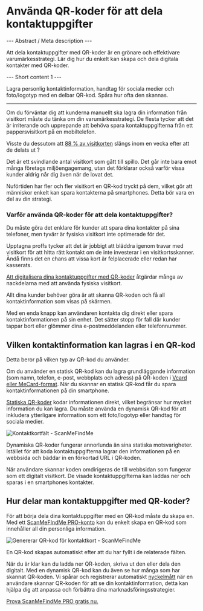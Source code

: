 <h1>Använda QR-koder för att dela kontaktuppgifter</h1>

--- Abstract / Meta description ---

Att dela kontaktuppgifter med QR-koder är en grönare och effektivare varumärkesstrategi. Lär dig hur du enkelt kan skapa och dela digitala kontakter med QR-koder.

--- Short content 1 ---

Lagra personlig kontaktinformation, handtag för sociala medier och foto/logotyp med en delbar QR-kod. Spåra hur ofta den skannas.

----------

<p>Om du förväntar dig att kunderna manuellt ska lagra din information från visitkort måste du tänka om din varumärkesstrategi. De flesta tycker att det är irriterande och upprepande att behöva spara kontaktuppgifterna från ett pappersvisitkort på en mobiltelefon.</p>

<p>Visste du dessutom att <a href="https://blog.adobe.com/en/publish/2016/10/26/4-business-card-statistics-that-will-make-you- rethink-your-strategy.html#gs.5xe9i0" class="smfm-externallink" target="_blank" rel="nofollow">88 % av visitkorten</a> slängs inom en vecka efter att de delats ut ?</p>

<p>Det är ett svindlande antal visitkort som gått till spillo. Det går inte bara emot många företags miljöengagemang, utan det förklarar också varför vissa kunder aldrig når dig även när de lovat det. </p>

<p>Nuförtiden har fler och fler visitkort en QR-kod tryckt på dem, vilket gör att människor enkelt kan spara kontakterna på smartphones. Detta bör vara en del av din strategi. </p>

<h3> Varför använda QR-koder för att dela kontaktuppgifter? </h3>

<p>Du måste göra det enklare för kunder att spara dina kontakter på sina telefoner, men tyvärr är fysiska visitkort inte optimerade för det. </p>

<p>Upptagna proffs tycker att det är jobbigt att bläddra igenom travar med visitkort för att hitta rätt kontakt om de inte investerar i en visitkortsskanner. Ändå finns det en chans att vissa kort är felplacerade eller redan har kasserats. </p>

<p><a href="#static:contact">Att digitalisera dina kontaktuppgifter med QR-koder</a> åtgärdar många av nackdelarna med att använda fysiska visitkort.</p>

<p>Allt dina kunder behöver göra är att skanna QR-koden och få all kontaktinformation som visas på skärmen. </p>

<p>Med en enda knapp kan användaren kontakta dig direkt eller spara kontaktinformationen på sin enhet. Det sätter stopp för fall där kunder tappar bort eller glömmer dina e-postmeddelanden eller telefonnummer. </p>

<h2> Vilken kontaktinformation kan lagras i en QR-kod </h2>

<p>Detta beror på vilken typ av QR-kod du använder.</p>

<p>Om du använder en statisk QR-kod kan du lagra grundläggande information (som namn, telefon, e-post, webbplats och adress) på QR-koden i <a href="#article:about_contactformats">Vcard eller MeCard-format</a>. När du skannar en statisk QR-kod får du spara kontaktinformationen på din smartphone. </p>

<p><a href="#article:about_static">Statiska QR-koder</a> kodar informationen direkt, vilket begränsar hur mycket information du kan lagra. Du måste använda en dynamisk QR-kod för att inkludera ytterligare information som ett foto/logotyp eller handtag för sociala medier. </p>

<p class="imageholder">
    <img src="https://media.scanmefindme.com/blog/about_dynamic_contact/files/img 1 - contact fields.png"
        alt="Kontaktkortfält - ScanMeFindMe">
</p>

<p>Dynamiska QR-koder fungerar annorlunda än sina statiska motsvarigheter. Istället för att koda kontaktuppgifterna lagrar den informationen på en webbsida och bäddar in en förkortad URL i QR-koden. </p>

<p>När användare skannar koden omdirigeras de till webbsidan som fungerar som ett digitalt visitkort. De visade kontaktuppgifterna kan laddas ner och sparas i en smartphones kontakter. </p>

<h2> Hur delar man kontaktuppgifter med QR-koder? </h2>

<p>För att börja dela dina kontaktuppgifter med en QR-kod måste du skapa en. Med ett <a href="#pro">ScanMeFIndMe PRO-konto</a> kan du enkelt skapa en QR-kod som innehåller all din personliga information.</p>

<p class="imageholder">
    <img src="https://media.scanmefindme.com/blog/about_dynamic_contact/files/img 2 - floyd miles - qr.png"
        alt="Genererar QR-kod för kontaktkort - ScanMeFindMe">
</p>

<p>En QR-kod skapas automatiskt efter att du har fyllt i de relaterade fälten.</p>

<p>När du är klar kan du ladda ner QR-koden, skriva ut den eller dela den digitalt. Med en dynamisk QR-kod kan du även se hur många som har skannat QR-koden. Vi spårar och registrerar automatiskt <a href="#article:about_statistics">nyckelmått</a> när en användare skannar QR-koden för att se din kontaktinformation, detta kan hjälpa dig att anpassa och förbättra dina marknadsföringsstrategier.</p>

<p><a href="#pro">Prova ScanMeFindMe PRO gratis nu.</a></p>
